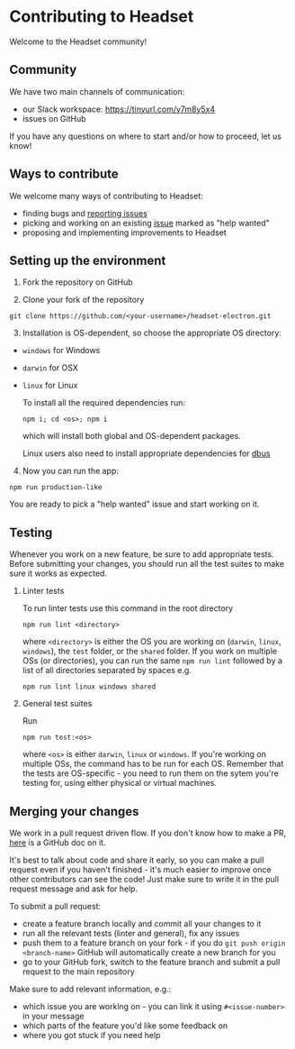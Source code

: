 # Contributing to Headset

Welcome to the Headset community!

## Community

We have two main channels of communication:
- our Slack workspace: https://tinyurl.com/y7m8y5x4
- issues on GitHub

If you have any questions on where to start and/or how to proceed, let us know!

## Ways to contribute

We welcome many ways of contributing to Headset:
- finding bugs and [reporting issues](https://github.com/headsetapp/headset-electron/issues)
- picking and working on an existing [issue](https://github.com/headsetapp/headset-electron/labels/help-wanted) marked as 
  "help wanted"
- proposing and implementing improvements to Headset

## Setting up the environment

1. Fork the repository on GitHub

2. Clone your fork of the repository

  ```
  git clone https://github.com/<your-username>/headset-electron.git
  ```

3. Installation is OS-dependent, so choose the appropriate OS directory:
  - `windows` for Windows
  - `darwin` for OSX
  - `linux` for Linux

    To install all the required dependencies run:

    ```
    npm i; cd <os>; npm i
    ```

    which will install both global and OS-dependent packages.

    Linux users also need to install appropriate dependencies for [dbus](https://www.npmjs.com/package/dbus#general)


4. Now you can run the app:

  ```
  npm run production-like
  ```

You are ready to pick a "help wanted" issue and start working on it.

## Testing

Whenever you work on a new feature, be sure to add appropriate tests. Before 
submitting your changes, you should run all the test suites to make sure it works
as expected.

1. Linter tests

    To run linter tests use this command in the root directory
    ``` 
    npm run lint <directory>
    ```
    where `<directory>` is either the OS you are working on (`darwin`, `linux`, 
    `windows`), the `test` folder, or the `shared` folder. If you work on multiple OSs 
    (or directories), you can run the same `npm run lint` followed by a list of all 
    directories separated by spaces e.g. 
    ```
    npm run lint linux windows shared
    ```

2. General test suites

    Run 
    ```
    npm run test:<os>
    ```
    where `<os>` is either `darwin`, `linux` or `windows`. If you're working on 
    multiple OSs, the command has to be run for each OS. Remember that the tests are
    OS-specific - you need to run them on the sytem you're testing for, using either
    physical or virtual machines.

## Merging your changes

We work in a pull request driven flow. If you don't know how to make a PR,
[here](https://help.github.com/articles/creating-a-pull-request/) is a GitHub doc on it.

It's best to talk about code and share it early, so you can make a pull request 
even if you haven't finished - it's much easier to improve once other contributors can
see the code! Just make sure to write it in the pull request message and ask for help.

To submit a pull request:
- create a feature branch locally and commit all your changes to it
- run all the relevant tests (linter and general), fix any issues
- push them to a feature branch on your fork - if you do `git push origin     <branch-name>`
  GitHub will automatically create a new branch for you
- go to your GitHub fork, switch to the feature branch and submit a pull request to
  the main repository

Make sure to add relevant information, e.g.:
- which issue you are working on - you can link it using `#<issue-number>` in your message
- which parts of the feature you'd like some feedback on
- where you got stuck if you need help